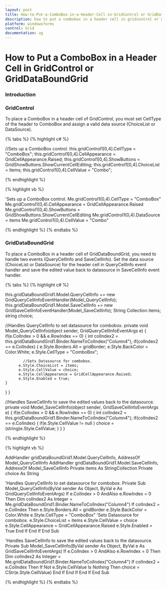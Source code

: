 ```yaml
---
layout: post
title: How-to-Put-a-ComboBox-in-a-Header-Cell-in-GridControl or GridDataBoundGrid | Windows Forms | Syncfusion
description: how to put a combobox in a header cell in gridcontrol or griddataboundgrid
platform: windowsforms
control: Grid
documentation: ug
---
```


# How to Put a ComboBox in a Header Cell in GridControl or GridDataBoundGrid

### Introduction

### GridControl

To place a ComboBox in a header cell of GridControl, you must set CellType of the header to ComboBox and assign a valid data source (ChoiceList or DataSource).

{% tabs %}
{% highlight c# %}

//Sets up a ComboBox control.
this.gridControl1[0,4].CellType = "ComboBox";
this.gridControl1[0,4].CellAppearance = GridCellAppearance.Raised;
this.gridControl1[0,4].ShowButtons = GridShowButtons.ShowCurrentCellEditing;
this.gridControl1[0,4].ChoiceList = items;
this.gridControl1[0,4].CellValue = "Combo";

{% endhighlight %}

{% highlight vb %}

'Sets up a ComboBox control.
Me.gridControl1(0,4).CellType = "ComboBox"
Me.gridControl1(0,4).CellAppearance = GridCellAppearance.Raised
Me.gridControl1(0,4).ShowButtons = GridShowButtons.ShowCurrentCellEditing
Me.gridControl1(0,4).DataSource = items
Me.gridControl1(0,4).CellValue = "Combo"

{% endhighlight %}
{% endtabs %}

### GridDataBoundGrid

To place a ComboBox in a header cell of GridDataBoundGrid, you need to handle two events (QueryCellInfo and SaveCellInfo). Set the data source (ChoiceList or DataSource) for the header cell in QueryCellInfo event handler and save the edited value back to datasource in SaveCellInfo event handler. 

{% tabs %}
{% highlight c# %}

this.gridDataBoundGrid1.Model.QueryCellInfo += new GridQueryCellInfoEventHandler(Model_QueryCellInfo);
this.gridDataBoundGrid1.Model.SaveCellInfo += new GridSaveCellInfoEventHandler(Model_SaveCellInfo);
String Collection items;
string choice;

//Handles QueryCellInfo to set datasource for combobox.
private void Model_QueryCellInfo(object sender, GridQueryCellInfoEventArgs e)
{
if(e.ColIndex > 0 && e.RowIndex == 0)
{
    int colIndex2 = this.gridDataBoundGrid1.Binder.NameToColIndex("Column4");
    if(colIndex2 == e.ColIndex)
    {
          e.Style.Borders.All = gridBorder;
          e.Style.BackColor = Color.White;
          e.Style.CellType = "ComboBox";

			//Sets Datasource for combobox.
          e.Style.ChoiceList = items;
          e.Style.CellValue = choice;
          e.Style.CellAppearance = GridCellAppearance.Raised;
          e.Style.Enabled = true;
    }
}
}

//Handles SaveCellInfo to save the edited values back to the datasource.
private void Model_SaveCellInfo(object sender, GridSaveCellInfoEventArgs e)
{
   if(e.ColIndex > 0 && e.RowIndex == 0)
   {
       int colIndex2 = this.gridDataBoundGrid1.Binder.NameToColIndex("Column4");
       if(colIndex2 == e.ColIndex)
       {
              if(e.Style.CellValue != null )
              choice = (string)e.Style.CellValue;
       }
   }
}

{% endhighlight %}

{% highlight vb %}

AddHandler gridDataBoundGrid1.Model.QueryCellInfo, AddressOf Model_QueryCellInfo
AddHandler gridDataBoundGrid1.Model.SaveCellInfo, AddressOf Model_SaveCellInfo
Private items As StringCollection
Private choice As String 

'Handles QueryCellInfo to set datasource for combobox.
Private Sub Model_QueryCellInfo(ByVal sender As Object, ByVal e As GridQueryCellInfoEventArgs)
    If e.ColIndex > 0 AndAlso e.RowIndex = 0 Then
	Dim colIndex2 As Integer = Me.gridDataBoundGrid1.Binder.NameToColIndex("Column4")
         If colIndex2 = e.ColIndex Then
              e.Style.Borders.All = gridBorder
              e.Style.BackColor = Color.White
              e.Style.CellType = "ComboBox"
			  'Sets Datasource for combobox.
              e.Style.ChoiceList = items
              e.Style.CellValue = choice
              e.Style.CellAppearance = GridCellAppearance.Raised
              e.Style.Enabled = True
         End If
    End If
End Sub

'Handles SaveCellInfo to save the edited values back to the datasource.
Private Sub Model_SaveCellInfo(ByVal sender As Object, ByVal e As GridSaveCellInfoEventArgs)
    If e.ColIndex > 0 AndAlso e.RowIndex = 0 Then
         Dim colIndex2 As Integer = Me.gridDataBoundGrid1.Binder.NameToColIndex("Column4")
         If colIndex2 = e.ColIndex Then
              If Not e.Style.CellValue Is Nothing Then
                  choice = CStr(e.Style.CellValue)
              End If
        End If
   End If
End Sub


{% endhighlight %}
{% endtabs %}
